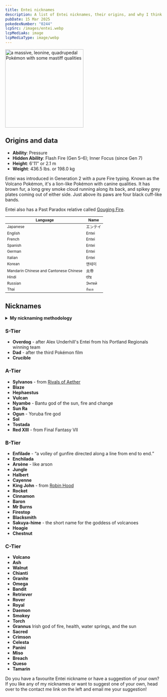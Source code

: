 ```yaml
---
title: Entei nicknames
description: A list of Entei nicknames, their origins, and why I think they're cool.
pubDate: 15 Mar 2025
pokedexNumber: "0244"
lcpSrc: /images/entei.webp
lcpMediaAs: image
lcpMediaType: image/webp
---
```


<div class="img-center">
	<picture>
		<source srcset="/images/entei.webp" type="image/webp">
		<img src="/images/entei.jpg" width="250" height="250" alt="a massive, leonine, quadrupedal Pokémon with some mastiff qualities">
	</picture>
</div>

## Origins and data

<div class="room-box">
		<div class="room-box-left">
			<ul>
				<li><strong>Ability</strong>: Pressure</li>
				<li><strong>Hidden Ability</strong>: Flash Fire (Gen 5–6); Inner Focus (since Gen 7)</li>
				<li><strong>Height</strong>: 6'11" or 2.1 m</li>
				<li><strong>Weight</strong>: 436.5 lbs. or 198.0 kg</li>
			</ul>
			<p>Entei was introduced in Generation 2 with a pure Fire typing. Known as the Volcano Pokémon, it's a lion-like Pokémon with canine qualities. It has brown fur, a long grey smoke cloud running along its back, and spikey grey plates coming out of either side. Just above its paws are four black cuff-like bands.</p>
			<p>Entei also has a Past Paradox relative called <a href="/nicknames/gouging-fire/">Gouging Fire</a>.</p>
		</div>

<div class="room-box-right">
	<table class="room-table" style="font-size:12px">
	<thead>
		<tr>
			<th>Language</th>
			<th>Name</th>
		</tr>
	</thead>
	<tbody>
		<tr>
			<td>Japanese</td>
			<td><span lang="ja">エンテイ</span></td>
		</tr>
		<tr>
			<td>English</td>
			<td>Entei</td>
		</tr>
		<tr>
			<td>French</td>
			<td>Entei</td>
		</tr>
		<tr>
			<td>Spanish</td>
			<td>Entei</td>
		</tr>
		<tr>
			<td>German</td>
			<td>Entei</td>
		</tr>
		<tr>
			<td>Italian</td>
			<td>Entei</td>
		</tr>
		<tr>
			<td>Korean</td>
			<td><span lang="ko">앤테이</span></td>
		</tr>
		<tr>
			<td>Mandarin Chinese and Cantonese Chinese</td>
			<td>炎帝</td>
		</tr>
		<tr>
			<td>Hindi</td>
			<td>एंटेइ</td>
		</tr>
		<tr>
			<td>Russian</td>
			<td>Энтей</td>
		</tr>
		<tr>
			<td>Thai</td>
			<td>อ็นเต</td>
		</tr>
	</tbody>
	</table>
	</div>
</div>

## Nicknames
<section class="deets">
	<details>
		<summary><strong>My nicknaming methodology</strong></summary>
		<ul>
			<li>I rank nicknames by lettered tiers: S, A, B, C, and D. S is the best and D is the worst.</li>
			<li>I'll usually list my inspiration for a nickname so you know where they came from.</li>
			<li>All of these nicknames could easily work for Gouging Fire, and vice versa.</li>
		</ul>
	</details>
</section>

### S-Tier

* **Overdog** - after Alex Underhill's Entei from his Portland Regionals winning team
* **Dad** - after the third Pokémon film
* **Crucible**

### A-Tier

* **Sylvanos** - from [Rivals of Aether](/nicknames/themes/rivals-of-aether/)
* **Blaze**
* **Hephaestus**
* **Vulcan**
* **Nyambe** - Bantu god of the sun, fire and change
* **Sun Ra**
* **Ogun** - Yoruba fire god
* **Sol**
* **Tostada**
* **Red XIII** - from Final Fantasy VII

### B-Tier

* **Enfilade** - <q cite="https://www.google.com/search?q=enfilade">a volley of gunfire directed along a line from end to end.</q>
* **Enchilada**
* **Arsène** - like arson
* **Jungle**
* **Halbert**
* **Cayenne**
* **King John** - from [Robin Hood](/nicknames/themes/robin-hood/)
* **Rocket**
* **Cinnamon**
* **Baron**
* **Mr Burns**
* **Firestop**
* **Blacksmith**
* **Sakuya-hime** - the short name for the goddess of volcanoes
* **Hoagie**
* **Chestnut**

### C-Tier

* **Volcano**
* **Ash**
* **Walnut**
* **Chianti**
* **Granite**
* **Omega**
* **Bandit**
* **Retriever**
* **Rover**
* **Royal**
* **Daemon**
* **Smokey**
* **Torch**
* **Grannus** Irish god of fire, health, water springs, and the sun
* **Sacred**
* **Crimson**
* **Celesta**
* **Panini**
* **Miso**
* **Breach**
* **Queso**
* **Tamarin**

Do you have a favourite Entei nickname or have a suggestion of your own? If you like any of my nicknames or want to suggest one of your own, head over to the contact me link on the left and email me your suggestion!